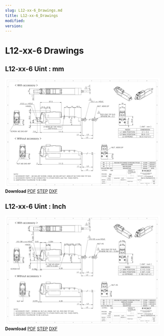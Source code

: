 ```yaml
---
slug: L12-xx-6_Drawings.md
title: L12-xx-6_Drawings
modified: 
version:
---
```

# L12-xx-6 Drawings
## L12-xx-6 Uint : mm
![L12-xx-60 Drawing](./data/L12-xxxxx-6-Servo-Series_mm_Rev03_20250523.png)  
**Download** <a class="downloadbtn" href="./data/ENG-ver_L12-xxxxx-6-Servo-Series_mm_Rev03_20250523.pdf" download>PDF</a> <a class="downloadbtn" href="./data/L12-xxxxx-6-Servo-Series_Rev03_20250523.step" download>STEP</a> <a class="downloadbtn" href="./data/L12-xxxxx-6-Servo-Seriesmm_Rev03_20250523.DXF" download>DXF</a>
## L12-xx-6 Uint : Inch
![L12-xx-3 Drawing](./data/L12-xxxxx-6-Servo-Series_inch_Rev03_20250523.png)  
**Download** <a class="downloadbtn" href="./data/ENG-ver_L12-xxxxx-6-Servo-Series_inch_Rev03_20250523.pdf" download>PDF</a> <a class="downloadbtn" href="./data/L12-xxxxx-6-Servo-Series_Rev03_20250523.step" download>STEP</a> <a class="downloadbtn" href="./data/L12-xxxxx-6-Servo-Seriesinch_Rev03_20250523.DXF" download>DXF</a>
